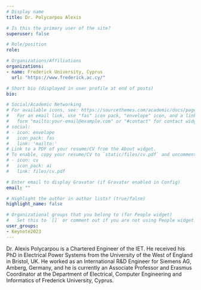 ```yaml
---
# Display name
title: Dr. Polycarpou Alexis

# Is this the primary user of the site?
superuser: false

# Role/position
role: 

# Organizations/Affiliations
organizations:
- name: Frederick University, Cyprus
  url: "https://www.frederick.ac.cy/"

# Short bio (displayed in user profile at end of posts)
bio: 

# Social/Academic Networking
# For available icons, see: https://sourcethemes.com/academic/docs/page-builder/#icons
#   For an email link, use "fas" icon pack, "envelope" icon, and a link in the
#   form "mailto:your-email@example.com" or "#contact" for contact widget.
# social:
# - icon: envelope
#   icon_pack: fas
#   link: 'mailto:'
# Link to a PDF of your resume/CV from the About widget.
# To enable, copy your resume/CV to `static/files/cv.pdf` and uncomment the lines below.
# - icon: cv
#   icon_pack: ai
#   link: files/cv.pdf

# Enter email to display Gravatar (if Gravatar enabled in Config)
email: ""

# Highlight the author in author lists? (true/false)
highlight_name: false

# Organizational groups that you belong to (for People widget)
#   Set this to `[]` or comment out if you are not using People widget.
user_groups:
- Keynote2023
---
```


Dr. Alexis Polycarpou is a Chartered Engineer of the IET. He received his PhD in Electrical Power Systems from the University of the West of England in Bristol, UK. He worked as an International R&D Engineer for Siemens AG, Amberg, Germany, and he is currently an Associate Professor and Erasmus Coordinator at the Department of Electrical, Computer Engineering and Informatics of Frederick University, Cyprus.

